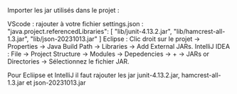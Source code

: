 




Importer les jar utilisés dans le projet : 

VScode : rajouter à votre fichier settings.json : 
    "java.project.referencedLibraries": [
        "lib/junit-4.13.2.jar",
        "lib/hamcrest-all-1.3.jar",
        "lib/json-20231013.jar"
    ]
Eclipse : Clic droit sur le projet → Properties → Java Build Path → Libraries → Add External JARs.
IntelliJ IDEA : File → Project Structure → Modules → Depedencies -> + → JARs or Directories → Sélectionnez le fichier JAR.

Pour Ecliipse et IntelliJ il faut rajouter les jar junit-4.13.2.jar, hamcrest-all-1.3.jar et json-20231013.jar